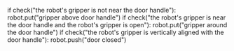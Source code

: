 

if check("the robot's gripper is not near the door handle"):
    robot.put("gripper above door handle")
if check("the robot's gripper is near the door handle and the robot's gripper is open"):
    robot.put("gripper around the door handle")
if check("the robot's gripper is vertically aligned with the door handle"):
    robot.push("door closed")